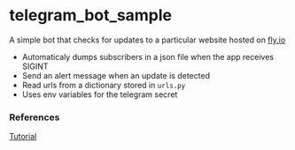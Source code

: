 # telegram_bot_sample
A simple bot that checks for updates to a particular website hosted on [fly.io](https://fly.io/)

- Automaticaly dumps subscribers in a json file when the app receives SIGINT
- Send an alert message when an update is detected
- Read urls from a dictionary stored in `urls.py`
- Uses env variables for the telegram secret

### References
[Tutorial](https://bakanim.xyz/posts/deploy-telegram-bot-to-fly-io/)